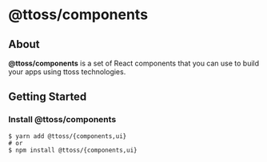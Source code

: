# @ttoss/components

## About

<strong>@ttoss/components</strong> is a set of React components that you can use to build your apps using ttoss technologies.

## Getting Started

### Install @ttoss/components

```shell
$ yarn add @ttoss/{components,ui}
# or
$ npm install @ttoss/{components,ui}
```
